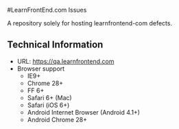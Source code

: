 #LearnFrontEnd.com Issues

A repository solely for hosting learnfrontend-com defects.

## Technical Information
- URL: https://qa.learnfrontend.com
- Browser support
  - IE9+
  - Chrome 28+
  - FF 6+
  - Safari 6+ (Mac)
  - Safari (iOS 6+)
  - Android Internet Browser (Android 4.1+)
  - Android Chrome 28+
